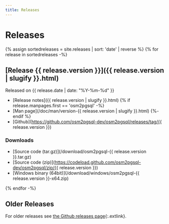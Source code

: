 ```yaml
---
title: Releases
---
```


# Releases

<div class="releases-container">
{% assign sortedreleases = site.releases | sort: 'date' | reverse %}
{% for release in sortedreleases -%}
<div markdown="1">

## [Release {{ release.version }}]({{ release.version | slugify }}.html)

Released on {{ release.date | date: "%Y-%m-%d" }}

* [Release notes]({{ release.version | slugify }}.html)
{% if release.manpages.first == 'osm2pgsql' -%}
* [Man page](/doc/man/version-{{ release.version | slugify }}.html)
{%- endif %}
* [Github](https://github.com/osm2pgsql-dev/osm2pgsql/releases/tag/{{ release.version }})

### Downloads

* [Source code (tar.gz)](/download/osm2pgsql-{{ release.version }}.tar.gz)
* [Source code (zip)](https://codeload.github.com/osm2pgsql-dev/osm2pgsql/zip/{{ release.version }})
* [Windows binary (64bit)](/download/windows/osm2pgsql-{{ release.version }}-x64.zip)

</div>
{% endfor -%}
</div>

<section markdown="1">

## Older Releases

For older releases see [the Github releases
page](https://github.com/osm2pgsql-dev/osm2pgsql/releases){:.extlink}.

</section>

